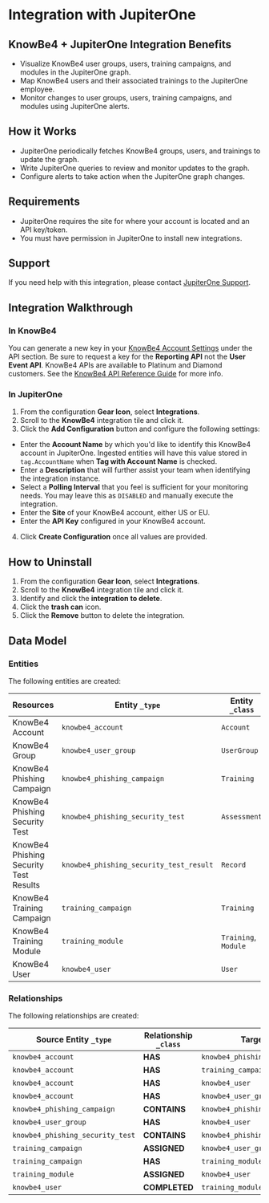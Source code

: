 # Integration with JupiterOne

## KnowBe4 + JupiterOne Integration Benefits

- Visualize KnowBe4 user groups, users, training campaigns, and modules in the
  JupiterOne graph.
- Map KnowBe4 users and their associated trainings to the JupiterOne employee.
- Monitor changes to user groups, users, training campaigns, and modules using
  JupiterOne alerts.

## How it Works

- JupiterOne periodically fetches KnowBe4 groups, users, and trainings to update
  the graph.
- Write JupiterOne queries to review and monitor updates to the graph.
- Configure alerts to take action when the JupiterOne graph changes.

## Requirements

- JupiterOne requires the site for where your account is located and an API
  key/token.
- You must have permission in JupiterOne to install new integrations.

## Support

If you need help with this integration, please contact
[JupiterOne Support](https://support.jupiterone.io).

## Integration Walkthrough

### In KnowBe4

You can generate a new key in your
[KnowBe4 Account Settings](https://training.knowbe4.com/account/info) under the
API section. Be sure to request a key for the **Reporting API** not the **User
Event API**. KnowBe4 APIs are available to Platinum and Diamond customers. See
the [KnowBe4 API Reference Guide](https://developer.knowbe4.com/reporting/) for
more info.

### In JupiterOne

1. From the configuration **Gear Icon**, select **Integrations**.
2. Scroll to the **KnowBe4** integration tile and click it.
3. Click the **Add Configuration** button and configure the following settings:

- Enter the **Account Name** by which you'd like to identify this KnowBe4
  account in JupiterOne. Ingested entities will have this value stored in
  `tag.AccountName` when **Tag with Account Name** is checked.
- Enter a **Description** that will further assist your team when identifying
  the integration instance.
- Select a **Polling Interval** that you feel is sufficient for your monitoring
  needs. You may leave this as `DISABLED` and manually execute the integration.
- Enter the **Site** of your KnowBe4 account, either US or EU.
- Enter the **API Key** configured in your KnowBe4 account.

4. Click **Create Configuration** once all values are provided.

## How to Uninstall

1. From the configuration **Gear Icon**, select **Integrations**.
2. Scroll to the **KnowBe4** integration tile and click it.
3. Identify and click the **integration to delete**.
4. Click the **trash can** icon.
5. Click the **Remove** button to delete the integration.

[knowbe4 account settings]: https://training.knowbe4.com/account/info

<!-- {J1_DOCUMENTATION_MARKER_START} -->
<!--
********************************************************************************
NOTE: ALL OF THE FOLLOWING DOCUMENTATION IS GENERATED USING THE
"j1-integration document" COMMAND. DO NOT EDIT BY HAND! PLEASE SEE THE DEVELOPER
DOCUMENTATION FOR USAGE INFORMATION:

https://github.com/JupiterOne/sdk/blob/main/docs/integrations/development.md
********************************************************************************
-->

## Data Model

### Entities

The following entities are created:

| Resources                              | Entity `_type`                          | Entity `_class`      |
| -------------------------------------- | --------------------------------------- | -------------------- |
| KnowBe4 Account                        | `knowbe4_account`                       | `Account`            |
| KnowBe4 Group                          | `knowbe4_user_group`                    | `UserGroup`          |
| KnowBe4 Phishing Campaign              | `knowbe4_phishing_campaign`             | `Training`           |
| KnowBe4 Phishing Security Test         | `knowbe4_phishing_security_test`        | `Assessment`         |
| KnowBe4 Phishing Security Test Results | `knowbe4_phishing_security_test_result` | `Record`             |
| KnowBe4 Training Campaign              | `training_campaign`                     | `Training`           |
| KnowBe4 Training Module                | `training_module`                       | `Training`, `Module` |
| KnowBe4 User                           | `knowbe4_user`                          | `User`               |

### Relationships

The following relationships are created:

| Source Entity `_type`            | Relationship `_class` | Target Entity `_type`                   |
| -------------------------------- | --------------------- | --------------------------------------- |
| `knowbe4_account`                | **HAS**               | `knowbe4_phishing_campaign`             |
| `knowbe4_account`                | **HAS**               | `training_campaign`                     |
| `knowbe4_account`                | **HAS**               | `knowbe4_user`                          |
| `knowbe4_account`                | **HAS**               | `knowbe4_user_group`                    |
| `knowbe4_phishing_campaign`      | **CONTAINS**          | `knowbe4_phishing_security_test`        |
| `knowbe4_user_group`             | **HAS**               | `knowbe4_user`                          |
| `knowbe4_phishing_security_test` | **CONTAINS**          | `knowbe4_phishing_security_test_result` |
| `training_campaign`              | **ASSIGNED**          | `knowbe4_user_group`                    |
| `training_campaign`              | **HAS**               | `training_module`                       |
| `training_module`                | **ASSIGNED**          | `knowbe4_user`                          |
| `knowbe4_user`                   | **COMPLETED**         | `training_module`                       |

<!--
********************************************************************************
END OF GENERATED DOCUMENTATION AFTER BELOW MARKER
********************************************************************************
-->
<!-- {J1_DOCUMENTATION_MARKER_END} -->
